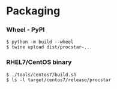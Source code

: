 # Packaging

### Wheel - PyPI

```
$ python -m build --wheel
$ twine upload dist/procstar-...
```

### RHEL7/CentOS binary

```
$ ./tools/centos7/build.sh
$ ls -l target/centos7/release/procstar
```

